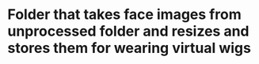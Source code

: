 # Folder that takes face images from unprocessed folder and resizes and stores them for wearing virtual wigs
